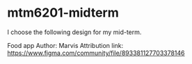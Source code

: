 # mtm6201-midterm

I choose the following design for my mid-term.

Food app
Author: Marvis
Attribution link:
https://www.figma.com/community/file/893381127703378146
